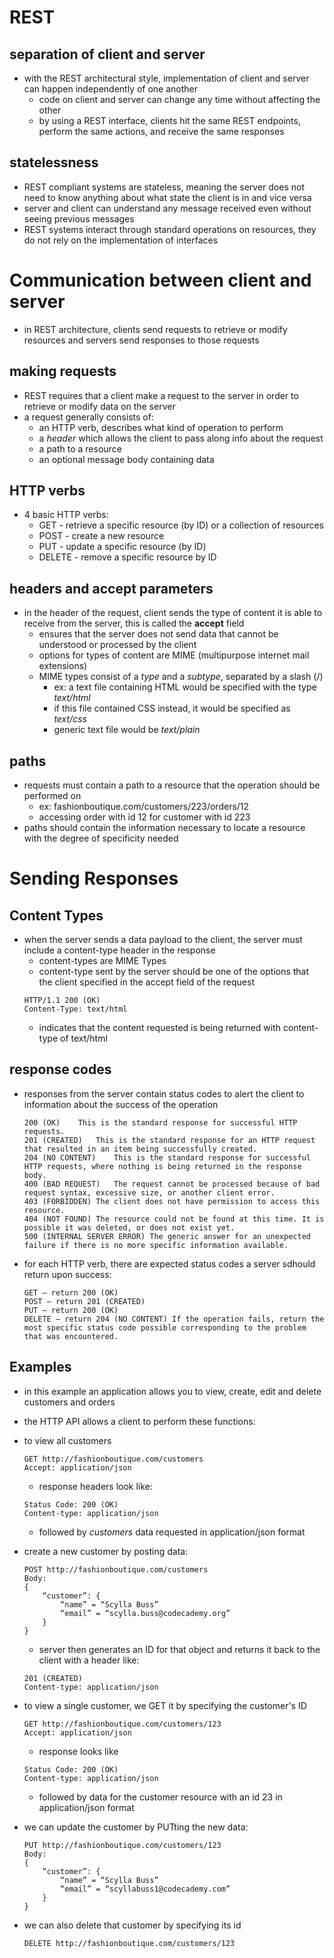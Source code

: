 # REST

## separation of client and server
- with the REST architectural style, implementation of client and server can happen independently of one another
    - code on client and server can change any time without affecting the other
    - by using a REST interface, clients hit the same REST endpoints, perform the same actions, and receive the same responses

## statelessness
- REST compliant systems are stateless, meaning the server does not need to know anything about what state the client is in and vice versa
- server and client can understand any message received even without seeing previous messages
- REST systems interact through standard operations on resources, they do not rely on the implementation of interfaces

# Communication between client and server
- in REST architecture, clients send requests to retrieve or modify resources and servers send responses to those requests

## making requests
- REST requires that a client make a request to the server in order to retrieve or modify data on the server
- a request generally consists of:
    - an HTTP verb, describes what kind of operation to perform
    - a *header* which allows the client to pass along info about the request
    - a path to a resource
    - an optional message body containing data

## HTTP verbs
- 4 basic HTTP verbs:
    - GET - retrieve a specific resource (by ID) or a collection of resources
    - POST - create a new resource
    - PUT - update a specific resource (by ID)
    - DELETE - remove a specific resource by ID

## headers and accept parameters
- in the header of the request, client sends the type of content it is able to receive from the server, this is called the **accept** field
    - ensures that the server does not send data that cannot be understood or processed by the client
    - options for types of content are MIME (multipurpose internet mail extensions) 
    - MIME types consist of a *type* and a *subtype*, separated by a slash (/)
        - ex: a text file containing HTML would be specified with the type *text/html*
        - if this file contained CSS instead, it would be specified as *text/css*
        - generic text file would be *text/plain*

## paths
- requests must contain a path to a resource that the operation should be performed on
    - ex: fashionboutique.com/customers/223/orders/12
    - accessing order with id 12 for customer with id 223
- paths should contain the information necessary to locate a resource with the degree of specificity needed

# Sending Responses

## Content Types
- when the server sends a data payload to the client, the server must include a content-type header in the response
    - content-types are MIME Types
    - content-type sent by the server should be one of the options that the client specified in the accept field of the request
    ```
    HTTP/1.1 200 (OK)
    Content-Type: text/html
    ```
    - indicates that the content requested is being returned with content-type of text/html

## response codes
- responses from the server contain status codes to alert the client to information about the success of the operation
    ```
    200 (OK)	This is the standard response for successful HTTP requests.
    201 (CREATED)	This is the standard response for an HTTP request that resulted in an item being successfully created.
    204 (NO CONTENT)	This is the standard response for successful HTTP requests, where nothing is being returned in the response body.
    400 (BAD REQUEST)	The request cannot be processed because of bad request syntax, excessive size, or another client error.
    403 (FORBIDDEN)	The client does not have permission to access this resource.
    404 (NOT FOUND)	The resource could not be found at this time. It is possible it was deleted, or does not exist yet.
    500 (INTERNAL SERVER ERROR)	The generic answer for an unexpected failure if there is no more specific information available.
    ```
- for each HTTP verb, there are expected status codes a server sdhould return upon success:
    ```
    GET — return 200 (OK)
    POST — return 201 (CREATED)
    PUT — return 200 (OK)
    DELETE — return 204 (NO CONTENT) If the operation fails, return the most specific status code possible corresponding to the problem that was encountered.
    ```
## Examples
- in this example an application allows you to view, create, edit and delete customers and orders
- the HTTP API allows a client to perform these functions:

- to view all customers
    ```
    GET http://fashionboutique.com/customers
    Accept: application/json
    ```
    - response headers look like:
    ```
    Status Code: 200 (OK)
    Content-type: application/json
    ```
    - followed by *customers* data requested in application/json format
- create a new customer by posting data:
    ```
    POST http://fashionboutique.com/customers
    Body:
    {
        “customer”: {
            “name” = “Scylla Buss”
            “email” = “scylla.buss@codecademy.org”
        }               
    }
    ```
    - server then generates an ID for that object and returns it back to the client with a header like:
    ```
    201 (CREATED)
    Content-type: application/json
    ```
- to view a single customer, we GET it by specifying the customer's ID
    ```
    GET http://fashionboutique.com/customers/123
    Accept: application/json
    ```
    - response looks like
    ```
    Status Code: 200 (OK)
    Content-type: application/json
    ```
    - followed by data for the customer resource with an id 23 in application/json format
- we can update the customer by PUTting the new data:
    ```
    PUT http://fashionboutique.com/customers/123
    Body:
    {
        “customer”: {
            “name” = “Scylla Buss”
            “email” = “scyllabuss1@codecademy.com”
        }
    }
    ```
- we can also delete that customer by specifying its id
    ```
    DELETE http://fashionboutique.com/customers/123
    ```
